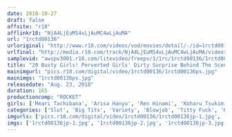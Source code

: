 ```yaml
---
date: 2018-10-27
draft: false
affsite: "r18"
afflinkr18: "NjA4LjEuMS4xLjAuMC4wLjAuMA"
url: "1rctd00136"
urloriginal: "http://www.r18.com/videos/vod/movies/detail/-/id=1rctd00136"
urlfinal: "http://media.r18.com/track/NjA4LjEuMS4xLjAuMC4wLjAuMA/videos/vod/movies/detail/-/id=1rctd00136"
samplevid: "awspv3001.r18.com/litevideo/freepv/1/1rc/1rctd00136/1rctd00136_dmb_w.mp4"
title: "20 Busty Girls! Perverted Girls' Dirty Surprise Behind The Scenes Of A Swim Meet"
mainimgurl: "pics.r18.com/digital/video/1rctd00136/1rctd00136ps.jpg"
mainimgs: "1rctd00136ps.jpg"
releasedate: "Aug. 23, 2018"
duration: 165
productioncomp: "ROCKET"
girls: ['Meari Tachibana', 'Arisa Hanyu', 'Ren Hinami', 'Koharu Tsukimiya', 'Maina Yuri', 'Mikuru Shiiba']
categories: ['Slut', 'Big Tits', 'Variety', 'Blowjob', 'Titty Fuck', 'Hi-Def']
imgurls: ['pics.r18.com/digital/video/1rctd00136/1rctd00136jp-1.jpg', 'pics.r18.com/digital/video/1rctd00136/1rctd00136jp-2.jpg', 'pics.r18.com/digital/video/1rctd00136/1rctd00136jp-3.jpg', 'pics.r18.com/digital/video/1rctd00136/1rctd00136jp-4.jpg', 'pics.r18.com/digital/video/1rctd00136/1rctd00136jp-5.jpg', 'pics.r18.com/digital/video/1rctd00136/1rctd00136jp-6.jpg', 'pics.r18.com/digital/video/1rctd00136/1rctd00136jp-7.jpg', 'pics.r18.com/digital/video/1rctd00136/1rctd00136jp-8.jpg', 'pics.r18.com/digital/video/1rctd00136/1rctd00136jp-9.jpg', 'pics.r18.com/digital/video/1rctd00136/1rctd00136jp-10.jpg', 'pics.r18.com/digital/video/1rctd00136/1rctd00136jp-11.jpg', 'pics.r18.com/digital/video/1rctd00136/1rctd00136jp-12.jpg', 'pics.r18.com/digital/video/1rctd00136/1rctd00136jp-13.jpg', 'pics.r18.com/digital/video/1rctd00136/1rctd00136jp-14.jpg', 'pics.r18.com/digital/video/1rctd00136/1rctd00136jp-15.jpg', 'pics.r18.com/digital/video/1rctd00136/1rctd00136jp-16.jpg', 'pics.r18.com/digital/video/1rctd00136/1rctd00136jp-17.jpg', 'pics.r18.com/digital/video/1rctd00136/1rctd00136jp-18.jpg', 'pics.r18.com/digital/video/1rctd00136/1rctd00136jp-19.jpg', 'pics.r18.com/digital/video/1rctd00136/1rctd00136jp-20.jpg']
imgs: ['1rctd00136jp-1.jpg', '1rctd00136jp-2.jpg', '1rctd00136jp-3.jpg', '1rctd00136jp-4.jpg', '1rctd00136jp-5.jpg', '1rctd00136jp-6.jpg', '1rctd00136jp-7.jpg', '1rctd00136jp-8.jpg', '1rctd00136jp-9.jpg', '1rctd00136jp-10.jpg', '1rctd00136jp-11.jpg', '1rctd00136jp-12.jpg', '1rctd00136jp-13.jpg', '1rctd00136jp-14.jpg', '1rctd00136jp-15.jpg', '1rctd00136jp-16.jpg', '1rctd00136jp-17.jpg', '1rctd00136jp-18.jpg', '1rctd00136jp-19.jpg', '1rctd00136jp-20.jpg']
---
```

